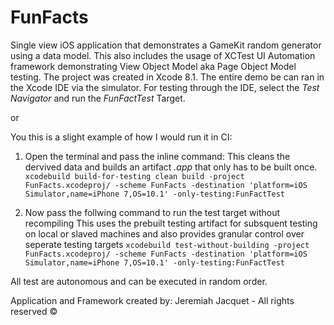 # FunFacts
Single view iOS application that demonstrates a GameKit random generator using a data model.
This also includes the usage of XCTest UI Automation framework demonstrating View Object Model aka Page Object Model testing. 
The project was created in Xcode 8.1. The entire demo be can ran in the Xcode IDE via the simulator. For testing through the IDE, select the *Test Navigator* and run the *FunFactTest* Target.

or

You this is a slight example of how I would run it in CI:

1. Open the terminal and pass the inline command:
  This cleans the dervived data and builds an artifact *.app* that only has to be built once. 
`xcodebuild build-for-testing clean build -project FunFacts.xcodeproj/ -scheme FunFacts -destination 'platform=iOS Simulator,name=iPhone 7,OS=10.1' -only-testing:FunFactTest`

2. Now pass the follwing command to run the test target without recompiling
  This uses the prebuilt testing artifact for subsquent testing on local or slaved machines and also provides granular control over seperate testing targets
`xcodebuild test-without-building -project FunFacts.xcodeproj/ -scheme FunFacts -destination 'platform=iOS Simulator,name=iPhone 7,OS=10.1' -only-testing:FunFactTest`

All test are autonomous and can be executed in random order.

Application and Framework created by:
Jeremiah Jacquet - All rights reserved ©
